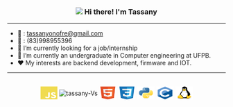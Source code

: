 <h3 align="center"><img src = "https://raw.githubusercontent.com/MartinHeinz/MartinHeinz/master/wave.gif" width = 30px> Hi there! I'm Tassany</h3>

---
- 📧 : tassanyonofre@gmail.com
- 📱 : (83)998955396
- 🔭 I’m currently looking for a job/internship
- 🌱 I’m currently an undergraduate in Computer engineering at UFPB.
- ❤️ My interests are backend development, firmware and IOT. 

----
<div  align="center" style="display: inline_block"><br>
  <img align="center" alt="tassany-Js" height="30" width="40" src="https://raw.githubusercontent.com/devicons/devicon/master/icons/javascript/javascript-plain.svg">
  <img align="center" alt="tassany-Vs" height="30" width="40" src="https://cdn.jsdelivr.net/gh/devicons/devicon/icons/vscode/vscode-original.svg">
  <img align="center" alt="tassany-HTML" height="30" width="40" src="https://raw.githubusercontent.com/devicons/devicon/master/icons/html5/html5-original.svg">
  <img align="center" alt="tassany-CSS" height="30" width="40" src="https://raw.githubusercontent.com/devicons/devicon/master/icons/css3/css3-original.svg">
  <img align="center" alt="tassany-Python" height="30" width="40" src="https://raw.githubusercontent.com/devicons/devicon/master/icons/python/python-original.svg">
  <img align="center" alt="tassany-C++" height="30" width="40" src="https://raw.githubusercontent.com/devicons/devicon/master/icons/c/c-original.svg">
  <img align="center" alt="tassany-Linux" height="30" width="40" src="https://raw.githubusercontent.com/devicons/devicon/master/icons/linux/linux-original.svg">
</div>
